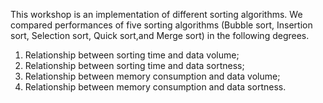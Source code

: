 This workshop is an implementation of different sorting algorithms.
We compared performances of five sorting algorithms (Bubble sort, Insertion sort, Selection sort, Quick sort,and Merge sort) in the following degrees.
1) Relationship between sorting time and data volume;
2) Relationship between sorting time and data sortness;
3) Relationship between memory consumption and data volume;
4) Relationship between memory consumption and data sortness.

